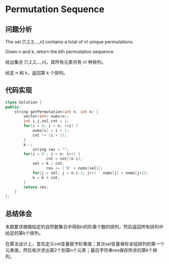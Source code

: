 #  Permutation Sequence

## 问题分析
The set [1,2,3,...,n] contains a total of n! unique permutations.

Given n and k, return the kth permutation sequence.

给出集合 [1,2,3,…,n]，其所有元素共有 n! 种排列。

给定 n 和 k，返回第 k 个排列。

## 代码实现
``` C++
class Solution {
public:
    string getPermutation(int n, int k) {
        vector<int> nums(n);
        int i,j,sel,cnt = 1;
        for(i = 0; i < n; ++i) {
            nums[i] = i + 1;
            cnt *= (i + 1);
        }
        k--;
		    string res = "";
        for(i = 0 ; i < n; i++) {
			      cnt = cnt/(n-i);
            sel = k / cnt;
			      res += ('0' + nums[sel]);
            for(j = sel; j < n-i-1; j++)   nums[j] = nums[j+1];
            k = k % cnt;
        }
        return res;
    }
};
```

## 总结体会

本题要求根据给定的自然数集合中得到n的阶乘个数的排列，然后返回所有排列中给定的第k个排列。

在算法设计上，首先定义cnt变量赋予阶乘值；其次sel变量保存该组排列的第一个元素值，然后依次求出第2个到第n个元素；最后字符串res保存所求的第k个排列。

